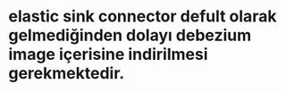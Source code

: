 # elastic sink connector defult olarak gelmediğinden dolayı debezium image içerisine indirilmesi gerekmektedir.